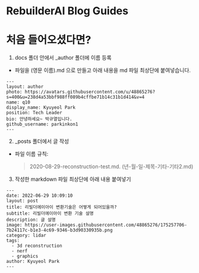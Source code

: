 # RebuilderAI Blog Guides

# 처음 들어오셨다면?
  1. docs 폴더 안에서 _author 폴더에 이름 등록
  - 파일을 (영문 이름).md 으로 만들고 아래 내용을 md 파일 최상단에 붙여넣습니다.
  ~~~
  ---
  layout: author
  photo: https://avatars.githubusercontent.com/u/48865276?s=400&u=238d4a53bbf988ff089b4cffbe71b14c31b1d414&v=4
  name: q10
  display_name: Kyuyeol Park
  position: Tech Leader
  bio: 안녕하세요~ 박규열입니다.
  github_username: parkinkon1
  ---  
  ~~~


2. _posts 폴더에서 글 작성
- 파일 이름 규칙:
  > 2020-08-29-reconstruction-test.md. (년-월-일-제목-기타-기타2.md)

3. 작성한 markdown 파일 최상단에 아래 내용 붙여넣기

~~~
---
date: 2022-06-29 10:09:10  
layout: post  
title: 리빌더에이아이 변환기술은 어떻게 되어있을까?  
subtitle: 리빌더에이아이 변환 기술 설명  
description: 글 설명  
image: https://user-images.githubusercontent.com/48865276/175257706-7b24117c-b1e3-4c69-9346-b3d90330935b.png  
category: lidar  
tags:
  - 3d reconstruction
  - nerf
  - graphics
author: Kyuyeol Park
---
~~~

